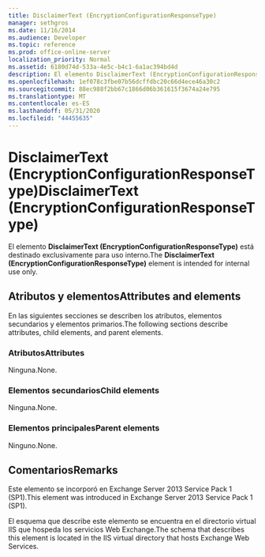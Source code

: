 ```yaml
---
title: DisclaimerText (EncryptionConfigurationResponseType)
manager: sethgros
ms.date: 11/16/2014
ms.audience: Developer
ms.topic: reference
ms.prod: office-online-server
localization_priority: Normal
ms.assetid: 6180d74d-533a-4e5c-b4c1-6a1ac394bd4d
description: El elemento DisclaimerText (EncryptionConfigurationResponseType) está destinado exclusivamente para uso interno.
ms.openlocfilehash: 1ef078c3fbe07b56dcffdbc20c66d4ece46a30c2
ms.sourcegitcommit: 88ec988f2bb67c1866d06b361615f3674a24e795
ms.translationtype: MT
ms.contentlocale: es-ES
ms.lasthandoff: 05/31/2020
ms.locfileid: "44455635"
---
```

# <a name="disclaimertext-encryptionconfigurationresponsetype"></a><span data-ttu-id="d7616-103">DisclaimerText (EncryptionConfigurationResponseType)</span><span class="sxs-lookup"><span data-stu-id="d7616-103">DisclaimerText (EncryptionConfigurationResponseType)</span></span>

<span data-ttu-id="d7616-104">El elemento **DisclaimerText (EncryptionConfigurationResponseType)** está destinado exclusivamente para uso interno.</span><span class="sxs-lookup"><span data-stu-id="d7616-104">The **DisclaimerText (EncryptionConfigurationResponseType)** element is intended for internal use only.</span></span> 

## <a name="attributes-and-elements"></a><span data-ttu-id="d7616-105">Atributos y elementos</span><span class="sxs-lookup"><span data-stu-id="d7616-105">Attributes and elements</span></span>

<span data-ttu-id="d7616-106">En las siguientes secciones se describen los atributos, elementos secundarios y elementos primarios.</span><span class="sxs-lookup"><span data-stu-id="d7616-106">The following sections describe attributes, child elements, and parent elements.</span></span>
  
### <a name="attributes"></a><span data-ttu-id="d7616-107">Atributos</span><span class="sxs-lookup"><span data-stu-id="d7616-107">Attributes</span></span>

<span data-ttu-id="d7616-108">Ninguna.</span><span class="sxs-lookup"><span data-stu-id="d7616-108">None.</span></span>
  
### <a name="child-elements"></a><span data-ttu-id="d7616-109">Elementos secundarios</span><span class="sxs-lookup"><span data-stu-id="d7616-109">Child elements</span></span>

<span data-ttu-id="d7616-110">Ninguna.</span><span class="sxs-lookup"><span data-stu-id="d7616-110">None.</span></span>
  
### <a name="parent-elements"></a><span data-ttu-id="d7616-111">Elementos principales</span><span class="sxs-lookup"><span data-stu-id="d7616-111">Parent elements</span></span>

<span data-ttu-id="d7616-112">Ninguno.</span><span class="sxs-lookup"><span data-stu-id="d7616-112">None.</span></span>
  
## <a name="remarks"></a><span data-ttu-id="d7616-113">Comentarios</span><span class="sxs-lookup"><span data-stu-id="d7616-113">Remarks</span></span>

<span data-ttu-id="d7616-114">Este elemento se incorporó en Exchange Server 2013 Service Pack 1 (SP1).</span><span class="sxs-lookup"><span data-stu-id="d7616-114">This element was introduced in Exchange Server 2013 Service Pack 1 (SP1).</span></span>
  
<span data-ttu-id="d7616-115">El esquema que describe este elemento se encuentra en el directorio virtual IIS que hospeda los servicios Web Exchange.</span><span class="sxs-lookup"><span data-stu-id="d7616-115">The schema that describes this element is located in the IIS virtual directory that hosts Exchange Web Services.</span></span>
  

